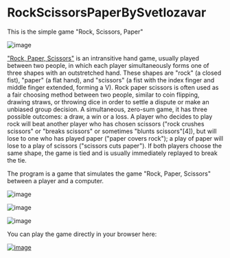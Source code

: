 # RockScissorsPaperBySvetlozavar
This is the simple game "Rock, Scissors, Paper"

![image](https://user-images.githubusercontent.com/113771747/230895426-be309b4b-b6a5-4eb7-80b5-ec2a82c1b27c.png)

["Rock, Paper, Scissors"](https://en.wikipedia.org/wiki/Rock_paper_scissors) is an intransitive hand game, usually played between two people, in which each player simultaneously forms one of three shapes with an outstretched hand. These shapes are "rock" (a closed fist), "paper" (a flat hand), and "scissors" (a fist with the index finger and middle finger extended, forming a V).
Rock paper scissors is often used as a fair choosing method between two people, similar to coin flipping, drawing straws, or throwing dice in order to settle a dispute or make an unbiased group decision.
A simultaneous, zero-sum game, it has three possible outcomes: a draw, a win or a loss. A player who decides to play rock will beat another player who has chosen scissors ("rock crushes scissors" or "breaks scissors" or sometimes "blunts scissors"[4]), but will lose to one who has played paper ("paper covers rock"); a play of paper will lose to a play of scissors ("scissors cuts paper"). If both players choose the same shape, the game is tied and is usually immediately replayed to break the tie.

The program is a game that simulates the game "Rock, Paper, Scissors" between a player and a computer.

![image](https://user-images.githubusercontent.com/113771747/230895281-108f79cd-3865-4d21-8d1f-64bba88b95cb.png)

![image](https://user-images.githubusercontent.com/113771747/230895515-27b06d7f-1ddc-4c2b-9770-ddb60f1d2f1f.png)

![image](https://user-images.githubusercontent.com/113771747/230895602-04a43d7b-8d10-4b30-9f04-6855d3466349.png)

You can play the game directly in your browser here:

[![image](https://user-images.githubusercontent.com/113771747/230899533-2cb1c1e8-d066-439f-8a7d-5e566709455d.png)](https://replit.com/@Svetlozavar/RockScissorsPaper)
